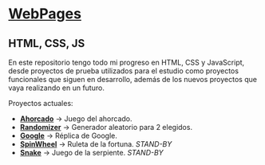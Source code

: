 # [WebPages](https://jsalram.github.io/WebPages/)

## HTML, CSS, JS

En este repositorio tengo todo mi progreso en HTML, CSS y JavaScript, desde proyectos de prueba utilizados para el estudio como proyectos funcionales que siguen en desarrollo,
además de los nuevos proyectos que vaya realizando en un futuro.

Proyectos actuales:
- **[Ahorcado](Ahorcado/index.html)**       → Juego del ahorcado.
- **[Randomizer](Randomizer/random.html)**  → Generador aleatorio para 2 elegidos.
- **[Google](HTML-CSS/Google/index.html)**  → Réplica de Google.
- **[SpinWheel](SpinWheel/index.html)**     → Ruleta de la fortuna. *STAND-BY*
- **[Snake](Snake/index.html)**             → Juego de la serpiente. *STAND-BY*
